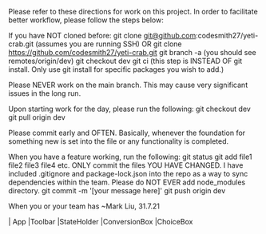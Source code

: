Please refer to these directions for work on this project.
In order to facilitate better workflow, please follow the steps below:

If you have NOT cloned before:
  git clone git@github.com:codesmith27/yeti-crab.git (assumes you are running SSH)
    OR
  git clone https://github.com/codesmith27/yeti-crab.git
  git branch -a (you should see remotes/origin/dev)
  git checkout dev
  git ci (this step is INSTEAD OF git install. Only use git install for specific packages you wish to add.)

Please NEVER work on the main branch. This may cause very significant issues in the long run.

Upon starting work for the day, please run the following:
  git checkout dev
  git pull origin dev

Please commit early and OFTEN. Basically, whenever the foundation for something new is set into the file or any functionality is completed.

When you have a feature working, run the following:
  git status
  git add file1 file2 file3 file4 etc.
    ONLY commit the files YOU HAVE CHANGED. I have included .gitignore and package-lock.json into the repo as a way to sync dependencies within the team. Please do NOT EVER add node_modules directory.
  git commit -m '[your message here]'
  git push origin dev

When you or your team has 
~Mark Liu, 31.7.21


| App
  |Toolbar
  |StateHolder
    |ConversionBox
    |ChoiceBox